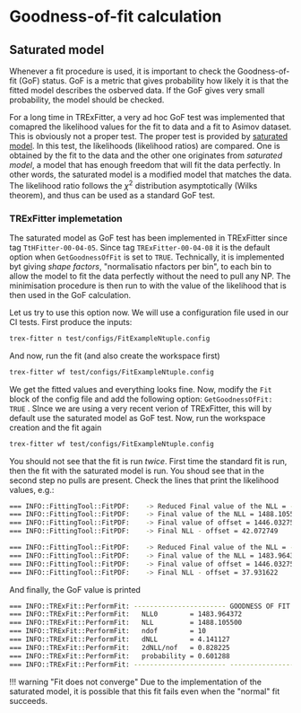# Goodness-of-fit calculation

## Saturated model

Whenever a fit procedure is used, it is important to check the Goodness-of-fit (GoF) status. GoF is a metric that gives probability how likely it is that the fitted model describes the osberved data.
If the GoF gives very small probability, the model should be checked.

For a long time in TRExFitter, a very ad hoc GoF test was implemented that comapred the likelihood values for the fit to data and a fit to Asimov dataset. This is obviously not a proper test.
The proper test is provided by [saturated model](http://www.physics.ucla.edu/~cousins/stats/cousins_saturated.pdf). In this test, the likelihoods (likelihood ratios) are compared. One is obtained by the fit to the data and the other one originates from _saturated model_, a model that has enough freedom that will fit the data perfectly. In other words, the saturated model is a modified model that matches the data. The likelihood ratio follows the $\chi^2$ distribution asymptotically (Wilks theorem), and thus can be used as a standard GoF test.

### TRExFitter implemetation

The saturated model as GoF test has been implemented in TRExFitter since tag `TtHFitter-00-04-05`. Since tag `TRExFitter-00-04-08` it is the default option when `GetGoodnessOfFit` is set to `TRUE`.
Technically, it is implemented byt giving _shape factors_, "normalisatio nfactors per bin", to each bin to allow the model to fit the data perfectly without the need to pull any NP. The minimisation procedure is then run to with the value of the likelihood that is then used in the GoF calculation.

Let us try to use this option now.
We will use a configuration file used in our CI tests. First produce the inputs:

```bash
trex-fitter n test/configs/FitExampleNtuple.config
```

And now, run the fit (and also create the workspace first)

```bash
trex-fitter wf test/configs/FitExampleNtuple.config
```

We get the fitted values and everything looks fine. Now, modify the `Fit` block of the config file and add the following option: `GetGoodnessOfFit: TRUE` . SInce we are using a very recent verion of TRExFitter, this will by default use the saturated model as GoF test.
Now, run the workspace creation and the fit again

```bash
trex-fitter wf test/configs/FitExampleNtuple.config
```

You should not see that the fit is run _twice_. First time the standard fit is run, then the fit with the saturated model is run. You shoud see that in the second step no pulls are present.
Check the lines that print the likelihood values, e.g.:

```bash
=== INFO::FittingTool::FitPDF:    -> Reduced Final value of the NLL = -998511.89450029970612376928
=== INFO::FittingTool::FitPDF:    -> Final value of the NLL = 1488.105500
=== INFO::FittingTool::FitPDF:    -> Final value of offset = 1446.032751
=== INFO::FittingTool::FitPDF:    -> Final NLL - offset = 42.072749
```

```bash
=== INFO::FittingTool::FitPDF:    -> Reduced Final value of the NLL = -998516.03562775580212473869
=== INFO::FittingTool::FitPDF:    -> Final value of the NLL = 1483.964372
=== INFO::FittingTool::FitPDF:    -> Final value of offset = 1446.032751
=== INFO::FittingTool::FitPDF:    -> Final NLL - offset = 37.931622
```

And finally, the GoF value is printed

```bash
=== INFO::TRExFit::PerformFit: ----------------------- GOODNESS OF FIT EVALUATION -----------------------
=== INFO::TRExFit::PerformFit:   NLL0        = 1483.964372
=== INFO::TRExFit::PerformFit:   NLL         = 1488.105500
=== INFO::TRExFit::PerformFit:   ndof        = 10
=== INFO::TRExFit::PerformFit:   dNLL        = 4.141127
=== INFO::TRExFit::PerformFit:   2dNLL/nof   = 0.828225
=== INFO::TRExFit::PerformFit:   probability = 0.601288
=== INFO::TRExFit::PerformFit: ----------------------- -------------------------- -----------------------
```

!!! warning "Fit does not converge"
    Due to the implementation of the saturated model, it is possible that this fit fails even when the "normal" fit succeeds.

